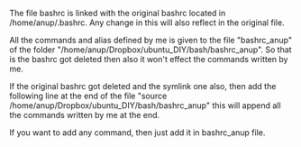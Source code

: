 The file bashrc is linked with the original bashrc located in /home/anup/.bashrc. Any change in this
will also reflect in the original file.

All the commands and alias defined by me is given to the file "bashrc_anup" of the folder 
"/home/anup/Dropbox/ubuntu_DIY/bash/bashrc_anup". So that is the bashrc got deleted then also it
won't effect the commands written by me. 

If the original bashrc got deleted and the symlink one also, then add the following line at the
end of the file "source /home/anup/Dropbox/ubuntu_DIY/bash/bashrc_anup" this will append all the
commands written by me at the end.

If you want to add any command, then just add it in bashrc_anup file.
